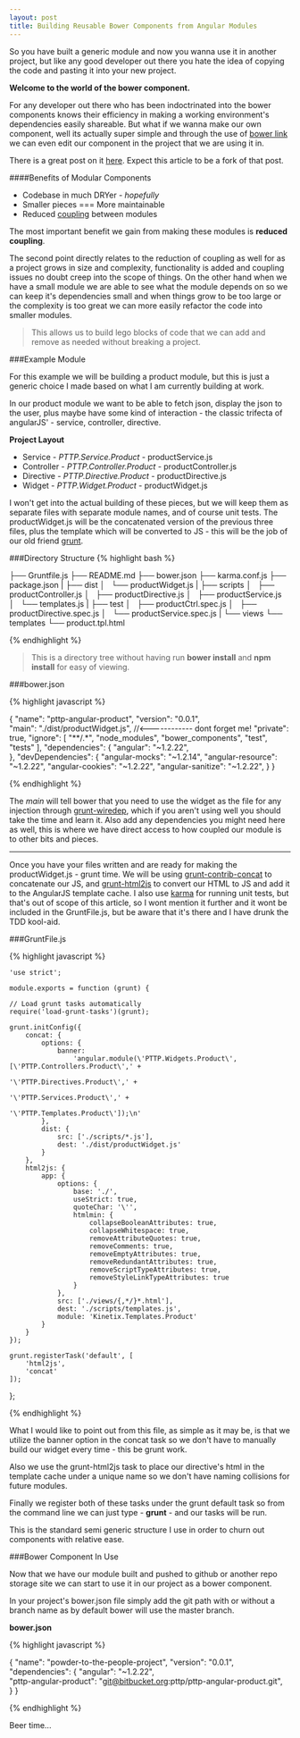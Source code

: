 ```yaml
---
layout: post
title: Building Reusable Bower Components from Angular Modules
---
```


So you have built a generic module and now you wanna use it in another project, but like any good developer out there you hate the idea of 
copying the code and pasting it into your new project. 

**Welcome to the world of the bower component.**
 

For any developer out there who has been indoctrinated into the bower components knows their efficiency in making a working environment's dependencies easily shareable. 
But what if we wanna make our own component, well its actually super simple and through the use of [bower link](http://bower.io/docs/api/#link) we can even edit our component
in the project that we are using it in.

There is a great post on it [here](https://oncletom.io/2013/live-development-bower-component/). Expect this article to be a fork of that post.
 
####Benefits of Modular Components
* Codebase in much DRYer - *hopefully*
* Smaller pieces ===  More maintainable
* Reduced [coupling](http://pragmatictips.com/36) between modules

The most important benefit we gain from making these modules is **reduced coupling**. 

The second point directly relates to the reduction of coupling as well for as a project grows in size and complexity, functionality is added and coupling issues no doubt creep into the 
scope of things. On the other hand when we have a small module we are able to see what the module depends on so we can keep it's dependencies small and when things grow to be too large 
or the complexity is too great we can more easily refactor the code into smaller modules. 

>This allows us to build lego blocks of code that we can add and remove as needed without breaking a project. 

###Example Module

For this example we will be building a product module, but this is just a generic choice I made based on what I am currently building at work. 

In our product module we want to be able to fetch json, display the json to the user, plus maybe have some kind of interaction - the classic trifecta of angularJS' - service, controller, directive. 

**Project Layout**

* Service - *PTTP.Service.Product* - productService.js
* Controller - *PTTP.Controller.Product* - productController.js
* Directive - *PTTP.Directive.Product* - productDirective.js
* Widget - *PTTP.Widget.Product* - productWidget.js

I won't get into the actual building of these pieces, but we will keep them as separate files with separate module names, and of course unit tests.
The productWidget.js will be the concatenated version of the previous three files, plus the template which will be converted to JS - this will be the job of our old friend [grunt](http://gruntjs.com/). 

###Directory Structure
{% highlight bash %}

├── Gruntfile.js
├── README.md
├── bower.json
├── karma.conf.js
├── package.json
|
├── dist
│   └── productWidget.js
|
├── scripts
│   ├── productController.js
│   ├── productDirective.js
│   ├── productService.js
│   └── templates.js
|
├── test
│   ├── productCtrl.spec.js
│   ├── productDirective.spec.js
│   └── productService.spec.js
|
└── views
    └── templates
        └── product.tpl.html
        
{% endhighlight %}

>This is a directory tree without having run **bower install** and **npm install** for easy of viewing.
 
###bower.json

{% highlight javascript %}

{
  "name": "pttp-angular-product",
  "version": "0.0.1",  
  "main": "./dist/productWidget.js", //<------------ dont forget me!
  "private": true,
  "ignore": [
    "**/.*",
    "node_modules",
    "bower_components",
    "test",
    "tests"
  ],
  "dependencies": {
    "angular": "~1.2.22",   
  },
  "devDependencies": {
    "angular-mocks": "~1.2.14",
    "angular-resource": "~1.2.22",
    "angular-cookies": "~1.2.22",
    "angular-sanitize": "~1.2.22",
  }
}

{% endhighlight %}

The *main* will tell bower that you need to use the widget as the file for any injection through [grunt-wiredep](https://github.com/stephenplusplus/grunt-wiredep), which if you aren't using well you should take the
time and learn it. Also add any dependencies you might need here as well, this is where we have direct access to how coupled our module is to other bits and pieces. 

<hr>

Once you have your files written and are ready for making the productWidget.js - grunt time. We will be using [grunt-contrib-concat](https://github.com/gruntjs/grunt-contrib-concat) to concatenate our JS, and 
[grunt-html2js](https://github.com/karlgoldstein/grunt-html2js) to convert our HTML to JS and add it to the AngularJS template cache. I also use [karma](http://karma-runner.github.io/0.12/index.html) for running
unit tests, but that's out of scope of this article, so I wont mention it further and it wont be included in the GruntFile.js, but be aware that it's there and I have drunk the TDD kool-aid.

###GruntFile.js

{% highlight javascript %}

    'use strict';

    module.exports = function (grunt) {

    // Load grunt tasks automatically
    require('load-grunt-tasks')(grunt);

    grunt.initConfig({
        concat: {
            options: {
                banner:
                    'angular.module(\'PTTP.Widgets.Product\', [\'PTTP.Controllers.Product\',' +
                                                              '\'PTTP.Directives.Product\',' +
                                                              '\'PTTP.Services.Product\',' +
                                                              '\'PTTP.Templates.Product\']);\n'
            },
            dist: {
                src: ['./scripts/*.js'],
                dest: './dist/productWidget.js'
            }
        },
        html2js: {
            app: {
                options: {
                    base: './',
                    useStrict: true,
                    quoteChar: '\'',
                    htmlmin: {
                        collapseBooleanAttributes: true,
                        collapseWhitespace: true,
                        removeAttributeQuotes: true,
                        removeComments: true,
                        removeEmptyAttributes: true,
                        removeRedundantAttributes: true,
                        removeScriptTypeAttributes: true,
                        removeStyleLinkTypeAttributes: true
                    }
                },
                src: ['./views/{,*/}*.html'],
                dest: './scripts/templates.js',
                module: 'Kinetix.Templates.Product'
            }
        }
    });

    grunt.registerTask('default', [
        'html2js',
        'concat'
    ]);

};

{% endhighlight %}

What I would like to point out from this file, as simple as it may be, is that we utilize the banner option in the concat task so we don't have to manually build our widget every time - this be grunt work.
 
Also we use the grunt-html2js task to place our directive's html in the template cache under a unique name so we don't have naming collisions for future modules. 

Finally we register both of these tasks under the grunt default task so from the command line we can just type - **grunt** - and our tasks will be run.

This is the standard semi generic structure I use in order to churn out components with relative ease. 


###Bower Component In Use

Now that we have our module built and pushed to github or another repo storage site we can start to use it in our project as a bower component.

In your project's bower.json file simply add the git path with or without a branch name as by default bower will use the master branch.

**bower.json**

{% highlight javascript %}

{
    "name": "powder-to-the-people-project",
    "version": "0.0.1",
    "dependencies": {
        "angular": "~1.2.22",      
        "pttp-angular-product": "git@bitbucket.org:pttp/pttp-angular-product.git",       
    }
}

{% endhighlight %}

<i class="fa fa-beer-o"></i> Beer time...

